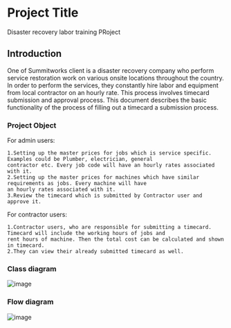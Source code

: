 # Project Title

Disaster recovery labor training PRoject

## Introduction

One of Summitworks client is a disaster recovery company who perform service restoration work on various onsite locations throughout the country. In order to perform the services, they constantly hire labor and equipment from local contractor on an hourly rate. This process involves timecard submission and approval process. This document describes the basic functionality of the process of filling out a timecard a submission process.
### Project Object

For admin users:

```
1.Setting up the master prices for jobs which is service specific. Examples could be Plumber, electrician, general 
contractor etc. Every job code will have an hourly rates associated with it.
2.Setting up the master prices for machines which have similar requirements as jobs. Every machine will have 
an hourly rates associated with it.
3.Review the timecard which is submitted by Contractor user and approve it.

```

For contractor users:

```
1.Contractor users, who are responsible for submitting a timecard. Timecard will include the working hours of jobs and 
rent hours of machine. Then the total cost can be calculated and shown in timecard.
2.They can view their already submitted timecard as well.

```


### Class diagram
![image](http://github.com/SYLiao/LaborManagement/tree/master/images/class_diagram.png)

### Flow diagram
![image](http://github.com/SYLiao/LaborManagement/tree/master/images/Flow_diagram.jpg)
